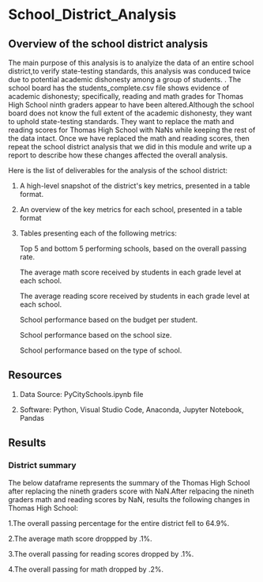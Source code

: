 # School_District_Analysis
## Overview of the school district analysis
 The main purpose of this analysis is to analyize the data of an entire school district,to verify state-testing standards, this analysis was conduced twice due to potential academic dishonesty among a group of students. . The school board has the students_complete.csv file shows evidence of academic dishonesty; specifically, reading and math grades for Thomas High School ninth graders appear to have been altered.Although the school board does not know the full extent of the academic dishonesty, they want to uphold state-testing standards. They want to replace the math and reading scores for Thomas High School with NaNs while keeping the rest of the data intact. Once we have replaced the math and reading scores, then repeat the school district analysis that we did in this module and write up a report to describe how these changes affected the overall analysis.
 
Here is the list of deliverables for the analysis of the school district:

 1. A high-level snapshot of the district's key metrics, presented in a table format.
 
 2. An overview of the key metrics for each school, presented in a table format
 
 3. Tables presenting each of the following metrics:
 
    Top 5 and bottom 5 performing schools, based on the overall passing rate.
    
    The average math score received by students in each grade level at each school.
    
    The average reading score received by students in each grade level at each school.
    
    School performance based on the budget per student.
    
    School performance based on the school size.
    
    School performance based on the type of school.
  
## Resources

1. Data Source: PyCitySchools.ipynb file

2. Software: Python, Visual Studio Code, Anaconda, Jupyter Notebook, Pandas


## Results

### District summary 

The below dataframe represents the summary of the Thomas High School after replacing the nineth graders score with NaN.After relpacing the nineth graders math and reading scores by NaN, results the following changes in Thomas High School:

   1.The overall passing percentage for the entire district fell to 64.9%.
   
   2.The average math score droppped by .1%.
   
   3.The overall passing for reading scores dropped by .1%.
   
   4.The overall passing for math dropped by .2%.
   
![]()



